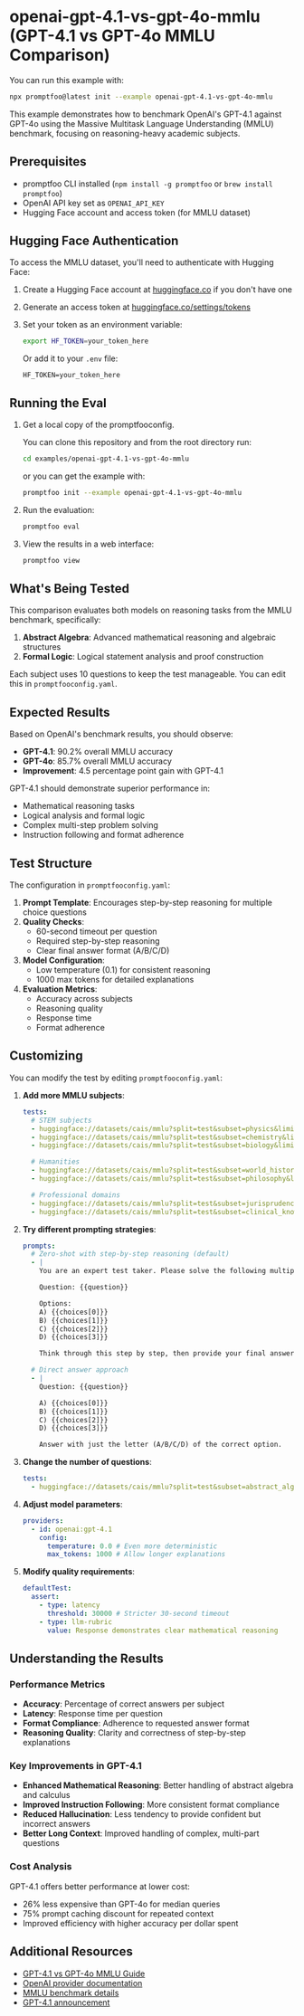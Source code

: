 # openai-gpt-4.1-vs-gpt-4o-mmlu (GPT-4.1 vs GPT-4o MMLU Comparison)

You can run this example with:

```bash
npx promptfoo@latest init --example openai-gpt-4.1-vs-gpt-4o-mmlu
```

This example demonstrates how to benchmark OpenAI's GPT-4.1 against GPT-4o using the Massive Multitask Language Understanding (MMLU) benchmark, focusing on reasoning-heavy academic subjects.

## Prerequisites

- promptfoo CLI installed (`npm install -g promptfoo` or `brew install promptfoo`)
- OpenAI API key set as `OPENAI_API_KEY`
- Hugging Face account and access token (for MMLU dataset)

## Hugging Face Authentication

To access the MMLU dataset, you'll need to authenticate with Hugging Face:

1. Create a Hugging Face account at [huggingface.co](https://huggingface.co) if you don't have one
2. Generate an access token at [huggingface.co/settings/tokens](https://huggingface.co/settings/tokens)
3. Set your token as an environment variable:

   ```bash
   export HF_TOKEN=your_token_here
   ```

   Or add it to your `.env` file:

   ```env
   HF_TOKEN=your_token_here
   ```

## Running the Eval

1. Get a local copy of the promptfooconfig.

   You can clone this repository and from the root directory run:

   ```bash
   cd examples/openai-gpt-4.1-vs-gpt-4o-mmlu
   ```

   or you can get the example with:

   ```bash
   promptfoo init --example openai-gpt-4.1-vs-gpt-4o-mmlu
   ```

2. Run the evaluation:

   ```bash
   promptfoo eval
   ```

3. View the results in a web interface:

   ```bash
   promptfoo view
   ```

## What's Being Tested

This comparison evaluates both models on reasoning tasks from the MMLU benchmark, specifically:

1. **Abstract Algebra**: Advanced mathematical reasoning and algebraic structures
2. **Formal Logic**: Logical statement analysis and proof construction

Each subject uses 10 questions to keep the test manageable. You can edit this in `promptfooconfig.yaml`.

## Expected Results

Based on OpenAI's benchmark results, you should observe:

- **GPT-4.1**: 90.2% overall MMLU accuracy
- **GPT-4o**: 85.7% overall MMLU accuracy
- **Improvement**: 4.5 percentage point gain with GPT-4.1

GPT-4.1 should demonstrate superior performance in:

- Mathematical reasoning tasks
- Logical analysis and formal logic
- Complex multi-step problem solving
- Instruction following and format adherence

## Test Structure

The configuration in `promptfooconfig.yaml`:

1. **Prompt Template**: Encourages step-by-step reasoning for multiple choice questions
2. **Quality Checks**:
   - 60-second timeout per question
   - Required step-by-step reasoning
   - Clear final answer format (A/B/C/D)
3. **Model Configuration**:
   - Low temperature (0.1) for consistent reasoning
   - 1000 max tokens for detailed explanations
4. **Evaluation Metrics**:
   - Accuracy across subjects
   - Reasoning quality
   - Response time
   - Format adherence

## Customizing

You can modify the test by editing `promptfooconfig.yaml`:

1. **Add more MMLU subjects**:

   ```yaml
   tests:
     # STEM subjects
     - huggingface://datasets/cais/mmlu?split=test&subset=physics&limit=10
     - huggingface://datasets/cais/mmlu?split=test&subset=chemistry&limit=10
     - huggingface://datasets/cais/mmlu?split=test&subset=biology&limit=10

     # Humanities
     - huggingface://datasets/cais/mmlu?split=test&subset=world_history&limit=10
     - huggingface://datasets/cais/mmlu?split=test&subset=philosophy&limit=10

     # Professional domains
     - huggingface://datasets/cais/mmlu?split=test&subset=jurisprudence&limit=10
     - huggingface://datasets/cais/mmlu?split=test&subset=clinical_knowledge&limit=10
   ```

2. **Try different prompting strategies**:

   ```yaml
   prompts:
     # Zero-shot with step-by-step reasoning (default)
     - |
       You are an expert test taker. Please solve the following multiple choice question step by step.

       Question: {{question}}

       Options:
       A) {{choices[0]}}
       B) {{choices[1]}}
       C) {{choices[2]}}
       D) {{choices[3]}}

       Think through this step by step, then provide your final answer in the format "Therefore, the answer is A/B/C/D."

     # Direct answer approach
     - |
       Question: {{question}}

       A) {{choices[0]}}
       B) {{choices[1]}}
       C) {{choices[2]}}
       D) {{choices[3]}}

       Answer with just the letter (A/B/C/D) of the correct option.
   ```

3. **Change the number of questions**:

   ```yaml
   tests:
     - huggingface://datasets/cais/mmlu?split=test&subset=abstract_algebra&limit=20 # Test 20 questions per subject
   ```

4. **Adjust model parameters**:

   ```yaml
   providers:
     - id: openai:gpt-4.1
       config:
         temperature: 0.0 # Even more deterministic
         max_tokens: 1000 # Allow longer explanations
   ```

5. **Modify quality requirements**:

   ```yaml
   defaultTest:
     assert:
       - type: latency
         threshold: 30000 # Stricter 30-second timeout
       - type: llm-rubric
         value: Response demonstrates clear mathematical reasoning
   ```

## Understanding the Results

### Performance Metrics

- **Accuracy**: Percentage of correct answers per subject
- **Latency**: Response time per question
- **Format Compliance**: Adherence to requested answer format
- **Reasoning Quality**: Clarity and correctness of step-by-step explanations

### Key Improvements in GPT-4.1

- **Enhanced Mathematical Reasoning**: Better handling of abstract algebra and calculus
- **Improved Instruction Following**: More consistent format compliance
- **Reduced Hallucination**: Less tendency to provide confident but incorrect answers
- **Better Long Context**: Improved handling of complex, multi-part questions

### Cost Analysis

GPT-4.1 offers better performance at lower cost:

- 26% less expensive than GPT-4o for median queries
- 75% prompt caching discount for repeated context
- Improved efficiency with higher accuracy per dollar spent

## Additional Resources

- [GPT-4.1 vs GPT-4o MMLU Guide](/docs/guides/gpt-4.1-vs-gpt-4o-mmlu)
- [OpenAI provider documentation](https://promptfoo.dev/docs/providers/openai)
- [MMLU benchmark details](https://huggingface.co/datasets/cais/mmlu)
- [GPT-4.1 announcement](https://openai.com/index/introducing-gpt-4-1-in-the-api/)
